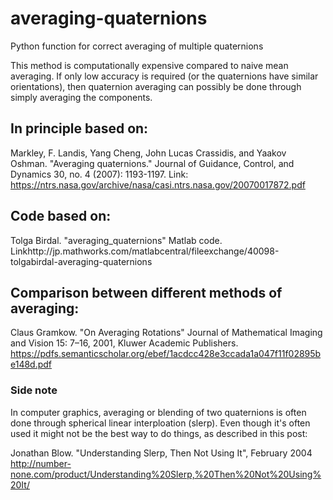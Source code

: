 # averaging-quaternions
Python function for correct averaging of multiple quaternions

This method is computationally expensive compared to naive mean averaging.
If only low accuracy is required (or the quaternions have similar orientations),
then quaternion averaging can possibly be done through simply averaging the
components.

## In principle based on:

Markley, F. Landis, Yang Cheng, John Lucas Crassidis, and Yaakov Oshman.
"Averaging quaternions." Journal of Guidance, Control, and Dynamics 30,
no. 4 (2007): 1193-1197.
Link: https://ntrs.nasa.gov/archive/nasa/casi.ntrs.nasa.gov/20070017872.pdf

## Code based on:

Tolga Birdal. "averaging_quaternions" Matlab code.
Linkhttp://jp.mathworks.com/matlabcentral/fileexchange/40098-tolgabirdal-averaging-quaternions

## Comparison between different methods of averaging:

Claus Gramkow. "On Averaging Rotations"
Journal of Mathematical Imaging and Vision 15: 7–16, 2001, Kluwer Academic Publishers.
https://pdfs.semanticscholar.org/ebef/1acdcc428e3ccada1a047f11f02895be148d.pdf

### Side note
In computer graphics, averaging or blending of two quaternions is often done through
spherical linear interploation (slerp). Even though it's often used it might not be the best
way to do things, as described in this post:

Jonathan Blow.
"Understanding Slerp, Then Not Using It", February 2004
http://number-none.com/product/Understanding%20Slerp,%20Then%20Not%20Using%20It/
